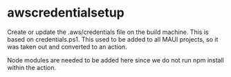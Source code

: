 # awscredentialsetup
Create or update the .aws/credentials file on the build machine. This is based on credentials.ps1. This used to be added to all MAUI projects, so it was taken out and converted to an action.

Node modules are needed to be added here since we do not run npm install within the action.
